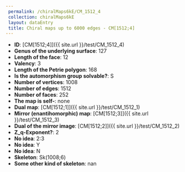 ```yaml
--- 
 permalink: /chiralMaps6kE/CM_1512_4 
 collection: chiralMaps6kE
 layout: dataEntry
 title: Chiral maps up to 6000 edges - CM[1512;4]
---
```


- **ID**: [CM[1512;4]]({{ site.url }}/test/CM_1512_4)
- **Genus of the underlying surface**: 127
- **Length of the face**: 12
- **Valency**: 3
- **Length of the Petrie polygon**: 168
- **Is the automorphism group solvable?**: S
- **Number of vertices**: 1008
- **Number of edges**: 1512
- **Number of faces**: 252
- **The map is self-**: none
- **Dual map**: [CM[1512;1]]({{ site.url }}/test/CM_1512_1)
- **Mirror (enantihomorphic) map**: [CM[1512;3]]({{ site.url }}/test/CM_1512_3)
- **Dual of the mirror image**: [CM[1512;2]]({{ site.url }}/test/CM_1512_2)
- **Z_q-Exponent?**: 2
- **No idea**:  2:3
- **No idea**: Y
- **No idea**: N
- **Skeleton**: Sk(1008;6)
- **Some other kind of skeleton**: nan
